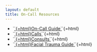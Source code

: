 ```yaml
---
layout: default
title: On-Call Resources
---
```

<ul>
<li>
`<a href="../on-call-guide.html">`{=html}On-Call Guide`</a>`{=html}
</li>
<li>
`<a href="calls.html">`{=html}Calls`</a>`{=html}
</li>
<li>
`<a href="consults.html">`{=html}Consults`</a>`{=html}
</li>
<li>
`<a href="../facial-trauma-guide.html">`{=html}Facial Trauma Guide`</a>`{=html}
</li>
</ul>
